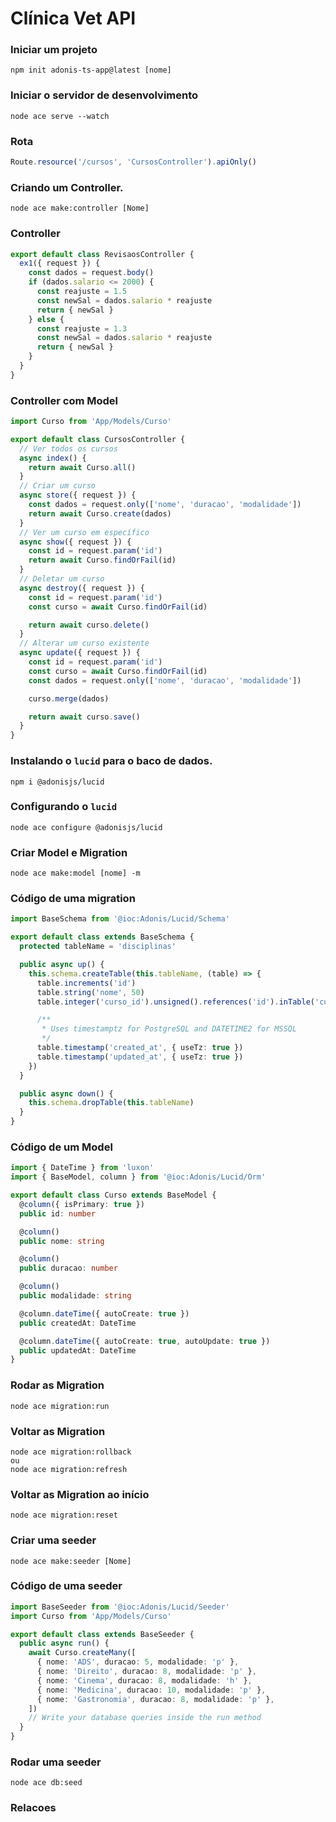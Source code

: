 # Clínica Vet API

### Iniciar um projeto

    npm init adonis-ts-app@latest [nome]

### Iniciar o servidor de desenvolvimento

    node ace serve --watch

### Rota

```ts
Route.resource('/cursos', 'CursosController').apiOnly()
```

### Criando um Controller.

    node ace make:controller [Nome]

### Controller

```ts
export default class RevisaosController {
  ex1({ request }) {
    const dados = request.body()
    if (dados.salario <= 2000) {
      const reajuste = 1.5
      const newSal = dados.salario * reajuste
      return { newSal }
    } else {
      const reajuste = 1.3
      const newSal = dados.salario * reajuste
      return { newSal }
    }
  }
}
```

### Controller com Model

```ts
import Curso from 'App/Models/Curso'

export default class CursosController {
  // Ver todos os cursos
  async index() {
    return await Curso.all()
  }
  // Criar um curso
  async store({ request }) {
    const dados = request.only(['nome', 'duracao', 'modalidade'])
    return await Curso.create(dados)
  }
  // Ver um curso em específico
  async show({ request }) {
    const id = request.param('id')
    return await Curso.findOrFail(id)
  }
  // Deletar um curso
  async destroy({ request }) {
    const id = request.param('id')
    const curso = await Curso.findOrFail(id)

    return await curso.delete()
  }
  // Alterar um curso existente
  async update({ request }) {
    const id = request.param('id')
    const curso = await Curso.findOrFail(id)
    const dados = request.only(['nome', 'duracao', 'modalidade'])

    curso.merge(dados)

    return await curso.save()
  }
}
```

### Instalando o `lucid` para o baco de dados.

    npm i @adonisjs/lucid

### Configurando o `lucid`

    node ace configure @adonisjs/lucid

### Criar Model e Migration

    node ace make:model [nome] -m

### Código de uma migration

```ts
import BaseSchema from '@ioc:Adonis/Lucid/Schema'

export default class extends BaseSchema {
  protected tableName = 'disciplinas'

  public async up() {
    this.schema.createTable(this.tableName, (table) => {
      table.increments('id')
      table.string('nome', 50)
      table.integer('curso_id').unsigned().references('id').inTable('cursos').notNullable()

      /**
       * Uses timestamptz for PostgreSQL and DATETIME2 for MSSQL
       */
      table.timestamp('created_at', { useTz: true })
      table.timestamp('updated_at', { useTz: true })
    })
  }

  public async down() {
    this.schema.dropTable(this.tableName)
  }
}
```

### Código de um Model

```ts
import { DateTime } from 'luxon'
import { BaseModel, column } from '@ioc:Adonis/Lucid/Orm'

export default class Curso extends BaseModel {
  @column({ isPrimary: true })
  public id: number

  @column()
  public nome: string

  @column()
  public duracao: number

  @column()
  public modalidade: string

  @column.dateTime({ autoCreate: true })
  public createdAt: DateTime

  @column.dateTime({ autoCreate: true, autoUpdate: true })
  public updatedAt: DateTime
}
```

### Rodar as Migration

    node ace migration:run

### Voltar as Migration

    node ace migration:rollback
    ou
    node ace migration:refresh

### Voltar as Migration ao início

    node ace migration:reset

### Criar uma seeder

    node ace make:seeder [Nome]

### Código de uma seeder

```ts
import BaseSeeder from '@ioc:Adonis/Lucid/Seeder'
import Curso from 'App/Models/Curso'

export default class extends BaseSeeder {
  public async run() {
    await Curso.createMany([
      { nome: 'ADS', duracao: 5, modalidade: 'p' },
      { nome: 'Direito', duracao: 8, modalidade: 'p' },
      { nome: 'Cinema', duracao: 8, modalidade: 'h' },
      { nome: 'Medicina', duracao: 10, modalidade: 'p' },
      { nome: 'Gastronomia', duracao: 8, modalidade: 'p' },
    ])
    // Write your database queries inside the run method
  }
}
```

### Rodar uma seeder

    node ace db:seed

### Relacoes
